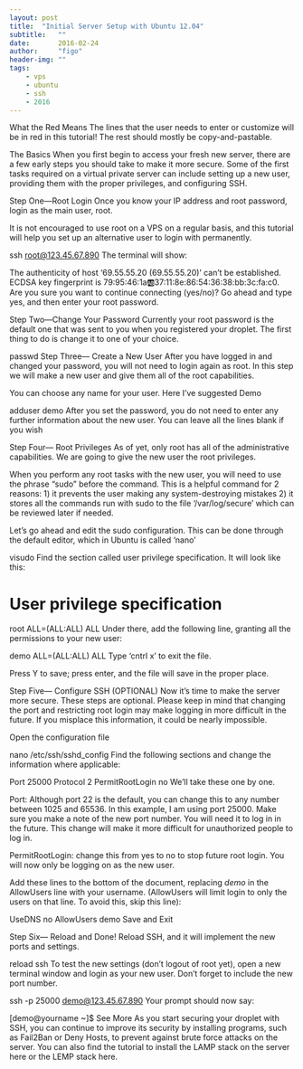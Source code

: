 ```yaml
---
layout: post
title:  "Initial Server Setup with Ubuntu 12.04"
subtitle:   ""  
date:       2016-02-24
author:     "figo"
header-img: ""
tags:
    - vps
    - ubuntu
    - ssh
    - 2016
---
```

What the Red Means
The lines that the user needs to enter or customize will be in red in this tutorial! The rest should mostly be copy-and-pastable.

The Basics
When you first begin to access your fresh new server, there are a few early steps you should take to make it more secure. Some of the first tasks required on a virtual private server can include setting up a new user, providing them with the proper privileges, and configuring SSH.

Step One—Root Login
Once you know your IP address and root password, login as the main user, root.

It is not encouraged to use root on a VPS on a regular basis, and this tutorial will help you set up an alternative user to login with permanently.

ssh root@123.45.67.890
The terminal will show:

The authenticity of host ‘69.55.55.20 (69.55.55.20)’ can’t be established.
ECDSA key fingerprint is 79:95:46:1a:ab:37:11:8e:86:54:36:38:bb:3c:fa:c0.
Are you sure you want to continue connecting (yes/no)?
Go ahead and type yes, and then enter your root password.

Step Two—Change Your Password
Currently your root password is the default one that was sent to you when you registered your droplet. The first thing to do is change it to one of your choice.

passwd
Step Three— Create a New User
After you have logged in and changed your password, you will not need to login again as root. In this step we will make a new user and give them all of the root capabilities.

You can choose any name for your user. Here I’ve suggested Demo

adduser demo
After you set the password, you do not need to enter any further information about the new user. You can leave all the lines blank if you wish

Step Four— Root Privileges
As of yet, only root has all of the administrative capabilities. We are going to give the new user the root privileges.

When you perform any root tasks with the new user, you will need to use the phrase “sudo” before the command. This is a helpful command for 2 reasons: 1) it prevents the user making any system-destroying mistakes 2) it stores all the commands run with sudo to the file ‘/var/log/secure’ which can be reviewed later if needed.

Let’s go ahead and edit the sudo configuration. This can be done through the default editor, which in Ubuntu is called ‘nano’

visudo
Find the section called user privilege specification. It will look like this:

# User privilege specification
root ALL=(ALL:ALL) ALL
Under there, add the following line, granting all the permissions to your new user:

demo ALL=(ALL:ALL) ALL
Type ‘cntrl x’ to exit the file.

Press Y to save; press enter, and the file will save in the proper place.

Step Five— Configure SSH (OPTIONAL)
Now it’s time to make the server more secure. These steps are optional. Please keep in mind that changing the port and restricting root login may make logging in more difficult in the future. If you misplace this information, it could be nearly impossible.

Open the configuration file

nano /etc/ssh/sshd_config
Find the following sections and change the information where applicable:

Port 25000
Protocol 2
PermitRootLogin no
We’ll take these one by one.

Port: Although port 22 is the default, you can change this to any number between 1025 and 65536. In this example, I am using port 25000. Make sure you make a note of the new port number. You will need it to log in in the future. This change will make it more difficult for unauthorized people to log in.

PermitRootLogin: change this from yes to no to stop future root login. You will now only be logging on as the new user.

Add these lines to the bottom of the document, replacing *demo* in the AllowUsers line with your username. (AllowUsers will limit login to only the users on that line. To avoid this, skip this line):

UseDNS no
AllowUsers demo
Save and Exit

Step Six— Reload and Done!
Reload SSH, and it will implement the new ports and settings.

reload ssh
To test the new settings (don’t logout of root yet), open a new terminal window and login as your new user.
Don’t forget to include the new port number.

ssh -p 25000 demo@123.45.67.890
Your prompt should now say:

[demo@yourname ~]$
See More
As you start securing your droplet with SSH, you can continue to improve its security by installing programs, such as Fail2Ban or Deny Hosts, to prevent against brute force attacks on the server. You can also find the tutorial to install the LAMP stack on the server here or the LEMP stack here.
